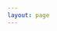 ```yaml
---
layout: page
---
```

<!--
          _____                   _______                   _____            _____                    _____                            _____                    _____          
         /\    \                 /::\    \                 /\    \          /\    \                  /\    \                          /\    \                  /\    \         
        /::\    \               /::::\    \               /::\____\        /::\____\                /::\    \                        /::\    \                /::\    \        
       /::::\    \             /::::::\    \             /:::/    /       /:::/    /               /::::\    \                      /::::\    \               \:::\    \       
      /::::::\    \           /::::::::\    \           /:::/    /       /:::/    /               /::::::\    \                    /::::::\    \               \:::\    \      
     /:::/\:::\    \         /:::/~~\:::\    \         /:::/    /       /:::/    /               /:::/\:::\    \                  /:::/\:::\    \               \:::\    \     
    /:::/  \:::\    \       /:::/    \:::\    \       /:::/    /       /:::/    /               /:::/  \:::\    \                /:::/__\:::\    \               \:::\    \    
   /:::/    \:::\    \     /:::/    / \:::\    \     /:::/    /       /:::/    /               /:::/    \:::\    \              /::::\   \:::\    \              /::::\    \   
  /:::/    / \:::\    \   /:::/____/   \:::\____\   /:::/    /       /:::/    /      _____    /:::/    / \:::\    \            /::::::\   \:::\    \    ____    /::::::\    \  
 /:::/    /   \:::\    \ |:::|    |     |:::|    | /:::/    /       /:::/____/      /\    \  /:::/    /   \:::\ ___\          /:::/\:::\   \:::\    \  /\   \  /:::/\:::\    \ 
/:::/____/     \:::\____\|:::|____|     |:::|    |/:::/____/       |:::|    /      /::\____\/:::/____/     \:::|    |        /:::/  \:::\   \:::\____\/::\   \/:::/  \:::\____\
\:::\    \      \::/    / \:::\    \   /:::/    / \:::\    \       |:::|____\     /:::/    /\:::\    \     /:::|____|        \::/    \:::\  /:::/    /\:::\  /:::/    \::/    /
 \:::\    \      \/____/   \:::\    \ /:::/    /   \:::\    \       \:::\    \   /:::/    /  \:::\    \   /:::/    /          \/____/ \:::\/:::/    /  \:::\/:::/    / \/____/ 
  \:::\    \                \:::\    /:::/    /     \:::\    \       \:::\    \ /:::/    /    \:::\    \ /:::/    /                    \::::::/    /    \::::::/    /          
   \:::\    \                \:::\__/:::/    /       \:::\    \       \:::\    /:::/    /      \:::\    /:::/    /                      \::::/    /      \::::/____/           
    \:::\    \                \::::::::/    /         \:::\    \       \:::\__/:::/    /        \:::\  /:::/    /                       /:::/    /        \:::\    \           
     \:::\    \                \::::::/    /           \:::\    \       \::::::::/    /          \:::\/:::/    /                       /:::/    /          \:::\    \          
      \:::\    \                \::::/    /             \:::\    \       \::::::/    /            \::::::/    /                       /:::/    /            \:::\    \         
       \:::\____\                \::/____/               \:::\____\       \::::/    /              \::::/    /                       /:::/    /              \:::\____\        
        \::/    /                 ~~                      \::/    /        \::/____/                \::/____/                        \::/    /                \::/    /        
         \/____/                                           \/____/          ~~                       ~~                               \/____/                  \/____/         
                                                                                                                                                                               
-->
<script setup>
import {
  VPTeamPage,
  VPTeamPageTitle,
  VPTeamMembers
} from 'vitepress/theme'

const members = [
  //
  {
    avatar: 'http://q.qlogo.cn/headimg_dl?dst_uin=2485108343&spec=640&img_type=jpg',
    name: '刘时安',
    title: '室长',
    links: [
      { icon: 'github', link: 'https://github.com/Lt2023' },
      { icon: 'youtube', link: 'https://www.youtube.com/@user-bv7mc6gv7k' }
    ]
  },
  {
    avatar: 'http://q.qlogo.cn/headimg_dl?dst_uin=1280993766&spec=640&img_type=jpg',
    name: '刘钦宇',
    title: '五年级的2B 万能程序员',
    links: [
      { icon: 'github', link: 'https://github.com/Starry-Sky-World' }
    ]
  },
  {
    avatar: 'http://q.qlogo.cn/headimg_dl?dst_uin=3530284400&spec=640&img_type=jpg',
    name: '一个疯了的氢氧化钠',
    title: '副室长'
  },
  {
    avatar: 'http://q.qlogo.cn/headimg_dl?dst_uin=210308731&spec=640&img_type=jpg',
    name: '碱式碳酸铜',
    title: 'UI设计'
  },
  {
    avatar: 'http://q.qlogo.cn/headimg_dl?dst_uin=2275475104&spec=640&img_type=jpg',
    name: '钟昊阳',
    title: 'ColudAI联合创始人'
  },
  {
    avatar: 'http://q.qlogo.cn/headimg_dl?dst_uin=1794916518&spec=640&img_type=jpg',
    name: '琦琦',
    title: 'CoCo部门'
  },
  {
    avatar: 'http://q.qlogo.cn/headimg_dl?dst_uin=3220257676&spec=640&img_type=jpg',
    name: 'api.fuxsto.cn',
    title: '指导工程师'
  },
  {
    avatar: 'http://q.qlogo.cn/headimg_dl?dst_uin=1494266056&spec=640&img_type=jpg',
    name: '彬彬有礼',
    title: '云计算'
  },
  {
    avatar: 'http://q.qlogo.cn/headimg_dl?dst_uin=2405806947&spec=640&img_type=jpg',
    name: '登登←一只菜坤',
    title: 'CoCo'
  },
  {
    avatar: 'http://q.qlogo.cn/headimg_dl?dst_uin=3551623996&spec=640&img_type=jpg',
    name: '旧梦残颜',
    title: '核心成员'
  },
  {
    avatar: 'http://q.qlogo.cn/headimg_dl?dst_uin=615769184&spec=640&img_type=jpg',
    name: '冷面小青龙',
    title: '安全业务指导'
  },
  {
    avatar: 'http://q.qlogo.cn/headimg_dl?dst_uin=1908809023&spec=640&img_type=jpg',
    name: 'Loading...',
    title: '机器人工程师'
  },
  {
    avatar: 'http://q.qlogo.cn/headimg_dl?dst_uin=2678124929&spec=640&img_type=jpg',
    name: '兰熙不是兰溪 ~嗷呜',
    title: 'HK 负责人|Furry晚期'
  },
  {
    avatar: 'http://q.qlogo.cn/headimg_dl?dst_uin=893919047&spec=640&img_type=jpg',
    name: '奋斗',
    title: '前端工程师'
  },
  {
    avatar: 'http://q.qlogo.cn/headimg_dl?dst_uin=3486325199&spec=640&img_type=jpg',
    name: '谬',
    title: '前端工程师'
  },
    {
    avatar: 'http://q.qlogo.cn/headimg_dl?dst_uin=3174251894&spec=640&img_type=jpg',
    name: '小宏XeLa',
    title: '前端工程师'
  },
  {
    avatar: 'http://q.qlogo.cn/headimg_dl?dst_uin=3803746525&spec=640&img_type=jpg',
    name: '石榴 Grant·Pome',
    title: '整活部|宣传片'
  },
  {
    avatar: 'http://q.qlogo.cn/headimg_dl?dst_uin=3803786563&spec=640&img_type=jpg',
    name: '石榴（群废物，正在摸鱼中）',
    title: '设计部 | 违规的训练师都到我嘴里！'
  },
  {
    avatar: 'http://q.qlogo.cn/headimg_dl?dst_uin=3463448740&spec=640&img_type=jpg',
    name: '数学不及格不改名',
    title: '指导'
  },
  {
    avatar: 'http://q.qlogo.cn/headimg_dl?dst_uin=3332760455&spec=640&img_type=jpg',
    name: 'Enzyme YouMing 酶游明',
    title: '前端工程师'
  },
    {
    avatar: 'https://coludai.cn/data_img/Logo.png',  // 可以使用一个占位符图片，或自定义头像
    name: '您梦寐以求的工作场所',
        links: [
      { icon: 'link', link: 'http://coludai.cn/careers' } // 在这里设置链接地址
    ],
    title: '点击加入我们'
  }
]
const orgs = [

]
</script>

<VPTeamPage>
  <VPTeamPageTitle>
    <template #title>
      Coludai 核心成员
    </template>
    <template #lead>
      与未来对话，探索无限可能
      在这里，见证未来！
    </template>
  </VPTeamPageTitle>
  <VPTeamMembers
    :members="members"
  />
</VPTeamPage>

<!-- 合作商 ORGS -->
<VPTeamPage>
  <VPTeamPageTitle>
    <template #title>
      合作商
    </template>
    <template #lead>
      Coludai官方合作商
    </template>
  </VPTeamPageTitle>
  <VPTeamMembers
    :members="orgs"
  />
</VPTeamPage>